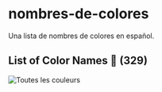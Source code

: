 # nombres-de-colores
Una lista de nombres de colores en español.

## List of Color Names 🔖 (**329**)

![Toutes les couleurs](colors.svg "Lista de nombres de colores")
